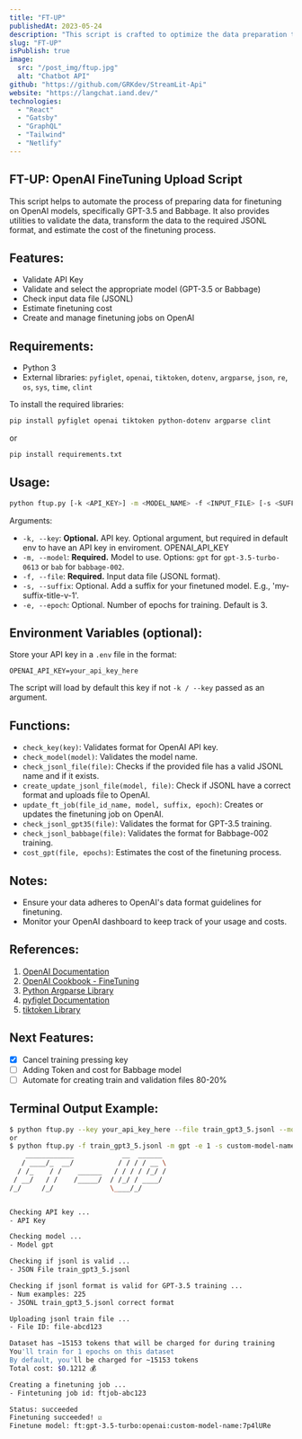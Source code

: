 ```yaml
---
title: "FT-UP"
publishedAt: 2023-05-24
description: "This script is crafted to optimize the data preparation tasks required for fine-tuning OpenAI's language models such as GPT-3.5 and Babbage, thereby enhancing the model training setup."
slug: "FT-UP"
isPublish: true
image: 
  src: "/post_img/ftup.jpg"
  alt: "Chatbot API"
github: "https://github.com/GRKdev/StreamLit-Api"
website: "https://langchat.iand.dev/"
technologies:
  - "React"
  - "Gatsby"
  - "GraphQL"
  - "Tailwind"
  - "Netlify"
---
```


## FT-UP: OpenAI FineTuning Upload Script

This script helps to automate the process of preparing data for finetuning on OpenAI models, specifically GPT-3.5 and Babbage. It also provides utilities to validate the data, transform the data to the required JSONL format, and estimate the cost of the finetuning process.

## Features:
- Validate API Key
- Validate and select the appropriate model (GPT-3.5 or Babbage)
- Check input data file (JSONL)
- Estimate finetuning cost
- Create and manage finetuning jobs on OpenAI

## Requirements:
- Python 3
- External libraries: `pyfiglet`, `openai`, `tiktoken`, `dotenv`, `argparse`, `json`, `re`, `os`, `sys`, `time`, `clint`

To install the required libraries:
```bash
pip install pyfiglet openai tiktoken python-dotenv argparse clint
```
or
```bash
pip install requirements.txt
```

## Usage:

```bash
python ftup.py [-k <API_KEY>] -m <MODEL_NAME> -f <INPUT_FILE> [-s <SUFFIX>] [-e <EPOCHS>]
```

Arguments:
- `-k, --key`: **Optional.** API key. Optional argument, but required in default env to have an API key in enviroment. OPENAI_API_KEY
- `-m, --model`: **Required.** Model to use. Options: `gpt` for `gpt-3.5-turbo-0613` or `bab` for `babbage-002`.
- `-f, --file`: **Required.** Input data file (JSONL format).
- `-s, --suffix`: Optional. Add a suffix for your finetuned model. E.g., 'my-suffix-title-v-1'.
- `-e, --epoch`: Optional. Number of epochs for training. Default is 3.

## Environment Variables (optional):
Store your API key in a `.env` file in the format:
```
OPENAI_API_KEY=your_api_key_here
```
The script will load by default this key if not `-k / --key` passed as an argument.

## Functions:
- `check_key(key)`: Validates format for OpenAI API key.
- `check_model(model)`: Validates the model name.
- `check_jsonl_file(file)`: Checks if the provided file has a valid JSONL name and if it exists.
- `create_update_jsonl_file(model, file)`: Check if JSONL have a correct format and uploads file to OpenAI.
- `update_ft_job(file_id_name, model, suffix, epoch)`: Creates or updates the finetuning job on OpenAI.
- `check_jsonl_gpt35(file)`: Validates the format for GPT-3.5 training.
- `check_jsonl_babbage(file)`: Validates the format for Babbage-002 training.
- `cost_gpt(file, epochs)`: Estimates the cost of the finetuning process.

## Notes:
- Ensure your data adheres to OpenAI's data format guidelines for finetuning.
- Monitor your OpenAI dashboard to keep track of your usage and costs.

## References:
1. [OpenAI Documentation](https://platform.openai.com/docs/introduction)
3. [OpenAI Cookbook - FineTuning](https://cookbook.openai.com/examples/chat_finetuning_data_prep)
2. [Python Argparse Library](https://docs.python.org/3/library/argparse.html)
4. [pyfiglet Documentation](https://github.com/pwaller/pyfiglet)
5. [tiktoken Library](https://github.com/openai/tiktoken)

## Next Features:

- [x] Cancel training pressing key
- [ ] Adding Token and cost for Babbage model
- [ ] Automate for creating train and validation files 80-20%

## Terminal Output Example:

```bash
$ python ftup.py --key your_api_key_here --file train_gpt3_5.jsonl --model gpt --epoch 1 --suffix custom-model-name
or
$ python ftup.py -f train_gpt3_5.jsonl -m gpt -e 1 -s custom-model-name
    ____________            __  ______ 
   / ____/_  __/           / / / / __ \
  / /_    / /    ______   / / / / /_/ /
 / __/   / /    /_____/  / /_/ / ____/ 
/_/     /_/              \____/_/  


Checking API key ...
- API Key

Checking model ...
- Model gpt

Checking if jsonl is valid ...
- JSON File train_gpt3_5.jsonl

Checking if jsonl format is valid for GPT-3.5 training ...
- Num examples: 225
- JSONL train_gpt3_5.jsonl correct format

Uploading jsonl train file ...
- File ID: file-abcd123

Dataset has ~15153 tokens that will be charged for during training
You'll train for 1 epochs on this dataset
By default, you'll be charged for ~15153 tokens
Total cost: $0.1212 💰

Creating a finetuning job ...
- Fintetuning job id: ftjob-abc123

Status: succeeded
Finetuning succeeded! ☑️
Finetune model: ft:gpt-3.5-turbo:openai:custom-model-name:7p4lURe
```
